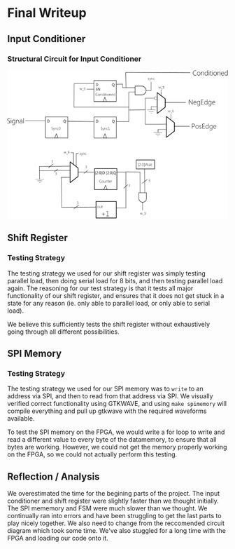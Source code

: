 # Final Writeup

## Input Conditioner

### Structural Circuit for Input Conditioner

![InputConditioner](inputConditioner.png)

## Shift Register

### Testing Strategy

The testing strategy we used for our shift register was simply testing parallel load, then doing serial load for 8 bits, and then testing parallel load again. The reasoning for our test strategy is that it tests all major functionality of our shift register, and ensures that it does not get stuck in a state for any reason (ie. only able to parallel load, or only able to serial load).

We believe this sufficiently tests the shift register without exhaustively going through all different possibilities.

## SPI Memory

### Testing Strategy

The testing strategy we used for our SPI memory was to `write` to an address via SPI, and then to read from that address via SPI. We visually verified correct functionality using GTKWAVE, and using `make spimemory` will compile everything and pull up gtkwave with the required waveforms available.

To test the SPI memory on the FPGA, we would write a for loop to write and read a different value to every byte of the datamemory, to ensure that all bytes are working. However, we could not get the memory properly working on the FPGA, so we could not actually perform this testing.


## Reflection / Analysis

We overestimated the time for the begining parts of the project. The input conditioner and shift register were slightly faster than we thought initially. The SPI mememory and FSM were much slower than we thought. We continually ran into errors and have been struggling to get the last parts to play nicely together. We also need to change from the reccomended circuit diagram which took some time. We've also stuggled for a long time with the FPGA and loading our code onto it.